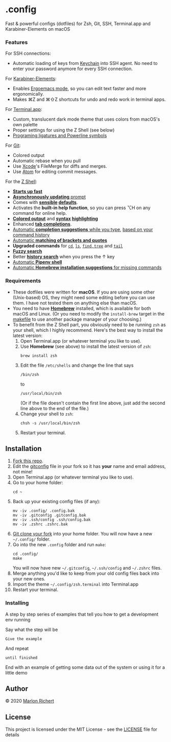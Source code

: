 # .config

Fast & powerful configs (dotfiles) for Zsh, Git, SSH, Terminal.app and Karabiner-Elements on macOS


### Features

For SSH connections:
* Automatic loading of keys from
[Keychain](https://support.apple.com/guide/keychain-access/welcome/mac) into SSH agent. No need to
enter your password anymore for every SSH connection.

For [Karabiner-Elements](https://pqrs.org/osx/karabiner/):
* Enables [Ergoemacs mode](http://ergoemacs.github.io/gradual-adoption.html), so you can edit text faster
and more ergonomically.
* Makes ⌘Z and ⌘⇧Z shortcuts for undo and redo work in terminal apps.

For [Terminal.app](https://support.apple.com/guide/terminal/welcome/mac):
* Custom, translucent dark mode theme that uses colors from macOS's own palette
* Proper settings for using the Z Shell (see below)
* [Programing ligatures and Powerline symbols](/tonsky/FiraCode)

For [Git](https://git-scm.com):
* Colored output
* Automatic rebase when you pull
* Use [Xcode](https://apps.apple.com/fi/app/xcode/id497799835?mt=12)'s FileMerge for diffs and
merges.
* Use [Atom](https://atom.io) for editing commit messages.

For the [Z Shell](http://zsh.sourceforge.net):
* **[Starts up fast](https://github.com/zdharma/zinit)**
* [**Asynchronously updating** prompt](https://github.com/sindresorhus/pure)
* Comes with **[sensible](https://github.com/sorin-ionescu/prezto) [defaults](https://github.com/zimfw)**.
* Activates the **built-in help function**, so you can press ⌥H on any command for online help.
* **[Colored output](https://github.com/trapd00r/LS_COLORS)** and **[syntax](https://github.com/zsh-users/zsh-syntax-highlighting) [highlighting](https://github.com/sharkdp/bat)**
* Enhanced **[tab completions](https://github.com/zsh-users/zsh-completions)**.
* [Automatic **completion suggestions** while you type](https://github.com/zsh-users/zsh-autosuggestions), [based on your command history](https://github.com/zsh-users/zsh-autosuggestions)
* [Automatic **matching of brackets and quotes**](https://github.com/hlissner/zsh-autopair)
* **Upgraded commands** for [`cd`](https://github.com/b4b4r07/enhancd), [`ls`](https://github.com/ogham/exa), [`find`, `tree`](https://github.com/sharkdp/fd) and [`tail`](https://github.com/flok99/multitail)
* **[Fuzzy search](https://github.com/junegunn/fzf)**
* Better **[history search](https://github.com/zsh-users/zsh-history-substring-search)** when you press the ↑ key
* [Automatic **Pipenv shell**](https://github.com/MichaelAquilina/zsh-autoswitch-virtualenv)
* [Automatic **Homebrew installation suggestions** for missing commands](https://github.com/Homebrew/homebrew-command-not-found)


### Requirements

* These dotfiles were written for **macOS**. If you are using some other (Unix-based) OS, they might need some editing before you can use them. I have not tested them on anything else than macOS.
* You need to have **[Homebrew](https://brew.sh)** installed, which is available for both macOS and Linux. (Or you need to modify the `install-brew` target in the [makefile](makefile) to use another package manager of your choosing.)
* To benefit from the Z Shell part, you obviously need to be running `zsh` as your shell, which I highly recommend. Here's the best way to install the latest version:
  1. Open Terminal.app (or whatever terminal you like to use).
  1. Use **Homebrew** (see above) to install the latest version of `zsh`:
     ```
     brew install zsh
     ```
  1. Edit the file `/etc/shells` and change the line that says
     ```
     /bin/zsh
     ```
     to
     ```
     /usr/local/bin/zsh
     ```
     (Or if the file doesn't contain the first line above, just add the second line above to the end of the file.)
  1. Change your shell to `zsh`:
     ```
     chsh -s /usr/local/bin/zsh
     ```
  1. Restart your terminal.


## Installation

1. [Fork this repo](./fork).
1. Edit the [gitconfig](./blob/master/gitconfig) file in your fork so it has **your** name and email address, not mine!
1. Open Terminal.app (or whatever terminal you like to use).
1. Go to your home folder:
   ```
   cd ~
   ```
1. Back up your existing config files (if any):
   ```
   mv -iv .config/ .config.bak
   mv -iv .gitconfig .gitconfig.bak
   mv -iv .ssh/config .ssh/config.bak
   mv -iv .zshrc .zshrc.bak
   ```
1. [Git clone your fork](https://help.github.com/en/github/creating-cloning-and-archiving-repositories/cloning-a-repository) into your home folder. You will now have a new `~/.config/` folder.
1. Go into the new `.config` folder and run `make`:
   ```
   cd .config/
   make
   ```
   You will now have new `~/.gitconfig`, `~/.ssh/config` and `~/.zshrc` files.
1. Merge anything you'd like to keep from your old config files back into your new ones.
1. Import the theme `~/.config/zsh.terminal` into Terminal.app
1. Restart your terminal.


### Installing

A step by step series of examples that tell you how to get a development env running

Say what the step will be

```
Give the example
```

And repeat

```
until finished
```

End with an example of getting some data out of the system or using it for a little demo


## Author
© 2020 [Marlon Richert](https://github.com/marlonrichert)


## License

This project is licensed under the MIT License - see the [LICENSE](LICENSE) file for details
